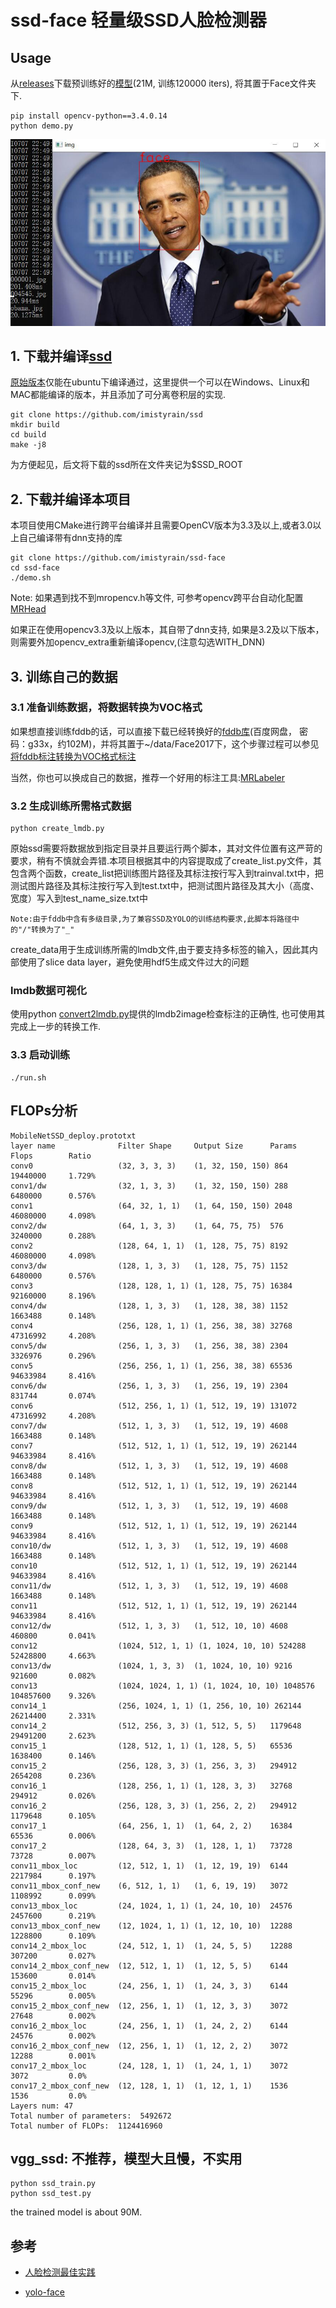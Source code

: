 # ssd-face 轻量级SSD人脸检测器

## Usage

从[releases](https://github.com/imistyrain/ssd-face/releases)下载预训练好的[模型](https://github.com/imistyrain/ssd-face/releases/download/1.0/MobileNetSSD_face.caffemodel)(21M, 训练120000 iters), 将其置于Face文件夹下.
```
pip install opencv-python==3.4.0.14
python demo.py
```

![](mbssd_result.jpg)

## 1. 下载并编译[ssd](https://github.com/imistyrain/ssd) 
[原始版本](https://github.com/weiliu89/caffe)仅能在ubuntu下编译通过，这里提供一个可以在Windows、Linux和MAC都能编译的版本，并且添加了可分离卷积层的实现.

```
git clone https://github.com/imistyrain/ssd
mkdir build
cd build
make -j8
```
为方便起见，后文将下载的ssd所在文件夹记为$SSD_ROOT

## 2. 下载并编译本项目
本项目使用CMake进行跨平台编译并且需要OpenCV版本为3.3及以上,或者3.0以上自己编译带有dnn支持的库

```
git clone https://github.com/imistyrain/ssd-face
cd ssd-face
./demo.sh
```

Note: 如果遇到找不到mropencv.h等文件, 可参考opencv跨平台自动化配置[MRHead](https://github.com/imistyrain/MRHead)

如果正在使用opencv3.3及以上版本，其自带了dnn支持, 如果是3.2及以下版本，则需要外加opencv_extra重新编译opencv,(注意勾选WITH_DNN)

## 3. 训练自己的数据

### 3.1 准备训练数据，将数据转换为VOC格式

如果想直接训练fddb的话，可以直接下载已经转换好的[fddb库](http://pan.baidu.com/s/1pK8jglP)(百度网盘， 密码：g33x，约102M)，并将其置于~/data/Face2017下，这个步骤过程可以参见[将fddb标注转换为VOC格式标注](http://blog.csdn.net/minstyrain/article/details/77938596)

当然，你也可以换成自己的数据，推荐一个好用的标注工具:[MRLabeler](https://github.com/imistyrain/MRLabeler)

### 3.2 生成训练所需格式数据

```
python create_lmdb.py
```
原始ssd需要将数据放到指定目录并且要运行两个脚本，其对文件位置有这严苛的要求，稍有不慎就会弄错.本项目根据其中的内容提取成了create_list.py文件，其包含两个函数，create_list把训练图片路径及其标注按行写入到trainval.txt中，把测试图片路径及其标注按行写入到test.txt中，把测试图片路径及其大小（高度、宽度）写入到test_name_size.txt中

```
Note:由于fddb中含有多级目录,为了兼容SSD及YOLO的训练结构要求,此脚本将路径中的"/"转换为了"_"
```

create_data用于生成训练所需的lmdb文件,由于要支持多标签的输入，因此其内部使用了slice data layer，避免使用hdf5生成文件过大的问题

### lmdb数据可视化
使用python [convert2lmdb.py](convert2lmdb.py)提供的lmdb2image检查标注的正确性, 也可使用其完成上一步的转换工作.

### 3.3 启动训练

```
./run.sh
```

## FLOPs分析
```
MobileNetSSD_deploy.prototxt
layer name              Filter Shape     Output Size      Params   Flops        Ratio
conv0                   (32, 3, 3, 3)    (1, 32, 150, 150) 864      19440000     1.729%
conv1/dw                (32, 1, 3, 3)    (1, 32, 150, 150) 288      6480000      0.576%
conv1                   (64, 32, 1, 1)   (1, 64, 150, 150) 2048     46080000     4.098%
conv2/dw                (64, 1, 3, 3)    (1, 64, 75, 75)  576      3240000      0.288%
conv2                   (128, 64, 1, 1)  (1, 128, 75, 75) 8192     46080000     4.098%
conv3/dw                (128, 1, 3, 3)   (1, 128, 75, 75) 1152     6480000      0.576%
conv3                   (128, 128, 1, 1) (1, 128, 75, 75) 16384    92160000     8.196%
conv4/dw                (128, 1, 3, 3)   (1, 128, 38, 38) 1152     1663488      0.148%
conv4                   (256, 128, 1, 1) (1, 256, 38, 38) 32768    47316992     4.208%
conv5/dw                (256, 1, 3, 3)   (1, 256, 38, 38) 2304     3326976      0.296%
conv5                   (256, 256, 1, 1) (1, 256, 38, 38) 65536    94633984     8.416%
conv6/dw                (256, 1, 3, 3)   (1, 256, 19, 19) 2304     831744       0.074%
conv6                   (512, 256, 1, 1) (1, 512, 19, 19) 131072   47316992     4.208%
conv7/dw                (512, 1, 3, 3)   (1, 512, 19, 19) 4608     1663488      0.148%
conv7                   (512, 512, 1, 1) (1, 512, 19, 19) 262144   94633984     8.416%
conv8/dw                (512, 1, 3, 3)   (1, 512, 19, 19) 4608     1663488      0.148%
conv8                   (512, 512, 1, 1) (1, 512, 19, 19) 262144   94633984     8.416%
conv9/dw                (512, 1, 3, 3)   (1, 512, 19, 19) 4608     1663488      0.148%
conv9                   (512, 512, 1, 1) (1, 512, 19, 19) 262144   94633984     8.416%
conv10/dw               (512, 1, 3, 3)   (1, 512, 19, 19) 4608     1663488      0.148%
conv10                  (512, 512, 1, 1) (1, 512, 19, 19) 262144   94633984     8.416%
conv11/dw               (512, 1, 3, 3)   (1, 512, 19, 19) 4608     1663488      0.148%
conv11                  (512, 512, 1, 1) (1, 512, 19, 19) 262144   94633984     8.416%
conv12/dw               (512, 1, 3, 3)   (1, 512, 10, 10) 4608     460800       0.041%
conv12                  (1024, 512, 1, 1) (1, 1024, 10, 10) 524288   52428800     4.663%
conv13/dw               (1024, 1, 3, 3)  (1, 1024, 10, 10) 9216     921600       0.082%
conv13                  (1024, 1024, 1, 1) (1, 1024, 10, 10) 1048576  104857600    9.326%
conv14_1                (256, 1024, 1, 1) (1, 256, 10, 10) 262144   26214400     2.331%
conv14_2                (512, 256, 3, 3) (1, 512, 5, 5)   1179648  29491200     2.623%
conv15_1                (128, 512, 1, 1) (1, 128, 5, 5)   65536    1638400      0.146%
conv15_2                (256, 128, 3, 3) (1, 256, 3, 3)   294912   2654208      0.236%
conv16_1                (128, 256, 1, 1) (1, 128, 3, 3)   32768    294912       0.026%
conv16_2                (256, 128, 3, 3) (1, 256, 2, 2)   294912   1179648      0.105%
conv17_1                (64, 256, 1, 1)  (1, 64, 2, 2)    16384    65536        0.006%
conv17_2                (128, 64, 3, 3)  (1, 128, 1, 1)   73728    73728        0.007%
conv11_mbox_loc         (12, 512, 1, 1)  (1, 12, 19, 19)  6144     2217984      0.197%
conv11_mbox_conf_new    (6, 512, 1, 1)   (1, 6, 19, 19)   3072     1108992      0.099%
conv13_mbox_loc         (24, 1024, 1, 1) (1, 24, 10, 10)  24576    2457600      0.219%
conv13_mbox_conf_new    (12, 1024, 1, 1) (1, 12, 10, 10)  12288    1228800      0.109%
conv14_2_mbox_loc       (24, 512, 1, 1)  (1, 24, 5, 5)    12288    307200       0.027%
conv14_2_mbox_conf_new  (12, 512, 1, 1)  (1, 12, 5, 5)    6144     153600       0.014%
conv15_2_mbox_loc       (24, 256, 1, 1)  (1, 24, 3, 3)    6144     55296        0.005%
conv15_2_mbox_conf_new  (12, 256, 1, 1)  (1, 12, 3, 3)    3072     27648        0.002%
conv16_2_mbox_loc       (24, 256, 1, 1)  (1, 24, 2, 2)    6144     24576        0.002%
conv16_2_mbox_conf_new  (12, 256, 1, 1)  (1, 12, 2, 2)    3072     12288        0.001%
conv17_2_mbox_loc       (24, 128, 1, 1)  (1, 24, 1, 1)    3072     3072         0.0%
conv17_2_mbox_conf_new  (12, 128, 1, 1)  (1, 12, 1, 1)    1536     1536         0.0%
Layers num: 47
Total number of parameters:  5492672
Total number of FLOPs:  1124416960
```

## vgg_ssd: 不推荐，模型大且慢，不实用

```
python ssd_train.py
python ssd_test.py
```
the trained model is about 90M.

## 参考

* [人脸检测最佳实践](https://blog.csdn.net/minstyrain/article/details/104870285)

* [yolo-face](https://github.com/imistyrain/yolo-face)
